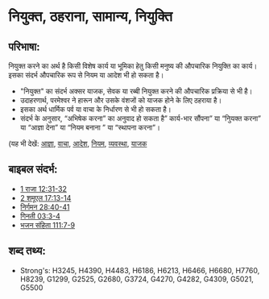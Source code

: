 # नियुक्त, ठहराना, सामान्य, नियुक्ति #

## परिभाषा: ##

नियुक्त करने का अर्थ है किसी विशेष कार्य या भूमिका हेतु किसी मनुष्य की औपचारिक नियुक्ति का कार्य। इसका संदर्भ औपचारिक रूप से नियम या आदेश भी हो सकता है।

* "नियुक्त" का संदर्भ अक्सर याजक, सेवक या रब्बी नियुक्त करने की औपचारिक प्रक्रिया से भी है।
* उदाहरणार्थ, परमेश्वर ने हारून और उसके वंशजों को याजक होने के लिए ठहराया है।
* इसका अर्थ धार्मिक पर्व या वाचा के निर्धारण से भी हो सकता है।
* संदर्भ  के अनुसार, “अभिषेक करना” का अनुवाद हो सकता है” कार्य-भार सौंपना” या “निुयक्त करना” या “आज्ञा देना” या “नियम बनाना ” या “स्थापना करना”। 

(यह भी देखें: [आज्ञा](../kt/command.md), [वाचा](../kt/covenant.md), [आदेश](../other/decree.md), [नियम](../other/law.md), [व्यवस्था](../kt/lawofmoses.md), [याजक](../kt/priest.md)

## बाइबल संदर्भ: ##

* [1 राजा 12:31-32](rc://hi/tn/help/1ki/12/31)
* [2 शमूएल 17:13-14](rc://hi/tn/help/2sa/17/13)
* [निर्गमन 28:40-41](rc://hi/tn/help/exo/28/40)
* [गिनती 03:3-4](rc://hi/tn/help/num/03/03)
* [भजन संहिता 111:7-9](rc://hi/tn/help/psa/111/007)

## शब्द तथ्य: ##

* Strong's: H3245, H4390, H4483, H6186, H6213, H6466, H6680, H7760, H8239, G1299, G2525, G2680, G3724, G4270, G4282, G4309, G5021, G5500
